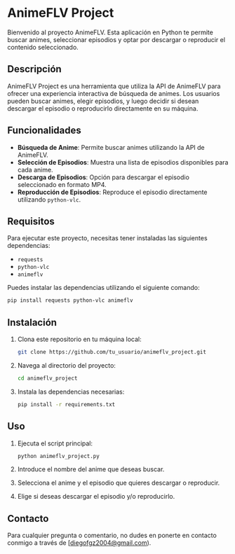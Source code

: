 # AnimeFLV Project

Bienvenido al proyecto AnimeFLV. Esta aplicación en Python te permite buscar animes, seleccionar episodios y optar por descargar o reproducir el contenido seleccionado.

## Descripción

AnimeFLV Project es una herramienta que utiliza la API de AnimeFLV para ofrecer una experiencia interactiva de búsqueda de animes. Los usuarios pueden buscar animes, elegir episodios, y luego decidir si desean descargar el episodio o reproducirlo directamente en su máquina.

## Funcionalidades

- **Búsqueda de Anime**: Permite buscar animes utilizando la API de AnimeFLV.
- **Selección de Episodios**: Muestra una lista de episodios disponibles para cada anime.
- **Descarga de Episodios**: Opción para descargar el episodio seleccionado en formato MP4.
- **Reproducción de Episodios**: Reproduce el episodio directamente utilizando `python-vlc`.

## Requisitos

Para ejecutar este proyecto, necesitas tener instaladas las siguientes dependencias:

- `requests`
- `python-vlc`
- `animeflv`

Puedes instalar las dependencias utilizando el siguiente comando:

```bash
pip install requests python-vlc animeflv
```

## Instalación

1. Clona este repositorio en tu máquina local:

   ```bash
   git clone https://github.com/tu_usuario/animeflv_project.git
   ```

2. Navega al directorio del proyecto:

   ```bash
   cd animeflv_project
   ```

3. Instala las dependencias necesarias:

   ```bash
   pip install -r requirements.txt
   ```

## Uso

1. Ejecuta el script principal:

   ```bash
   python animeflv_project.py
   ```

2. Introduce el nombre del anime que deseas buscar.
3. Selecciona el anime y el episodio que quieres descargar o reproducir.
4. Elige si deseas descargar el episodio y/o reproducirlo.

## Contacto

Para cualquier pregunta o comentario, no dudes en ponerte en contacto conmigo a través de [diegofgz2004@gmail.com).
